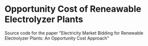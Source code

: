 # Opportunity Cost of Reneawable Electrolyzer Plants
Source code for the paper "Electricity Market Bidding for Renewable Electrolyzer Plants: An Opportunity Cost Approach"
